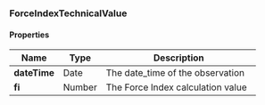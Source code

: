 
[//]: # (CLASS:ForceIndexTechnicalValue)

[//]: # (KIND:object)

### ForceIndexTechnicalValue

#### Properties

[//]: # (START_DEFINITION)

Name | Type | Description
------------ | ------------- | -------------
**dateTime** | Date | The date_time of the observation &nbsp;
**fi** | Number | The Force Index calculation value &nbsp;

[//]: # (END_DEFINITION)





